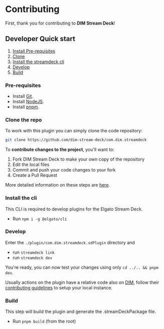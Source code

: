 # Contributing

First, thank you for contributing to **DIM Stream Deck**!

## Developer Quick start

1. [Install Pre-requisites](#pre-requisites)
2. [Clone](#clone-the-repo)
3. [Install the streamdeck cli](#install-the-cli)
4. [Develop](#develop)
5. [Build](#build)

### Pre-requisites

* Install [Git](https://git-scm.com/downloads).
* Install [NodeJS](https://nodejs.org/).
* Install [pnpm](https://pnpm.io/installation).

### Clone the repo

To work with this plugin you can simply clone the code repository:

```sh
git clone https://github.com/dim-stream-deck/com.dim.streamdeck
```

To **contribute changes to the project**, you'll want to:

1. Fork DIM Stream Deck to make your own copy of the repository
2. Edit the local files
3. Commit and push your code changes to your fork
4. Create a Pull Request

More detailed information on these steps are [here](https://docs.github.com/en/get-started/quickstart/contributing-to-projects).

### Install the cli

This CLI is required to develop plugins for the Elgato Stream Deck.

* Run `npm i -g @elgato/cli`

### Develop

Enter the `./plugin/com.dim.streamdeck.sdPlugin` directory and

* run `streamdeck link`
* run `streamdeck dev`

You're ready, you can now test your changes using only `cd ../.. && pnpm dev`.

Usually actions on the plugin have a relative code also on [DIM](https://github.com/DestinyItemManager/DIM), follow their [contributing guidelines](https://github.com/DestinyItemManager/DIM/blob/master/docs/CONTRIBUTING.md) to setup your local instance.

### Build

This step will build the plugin and generate the .streamDeckPackage file.

* Run `pnpm build` (from the root)
